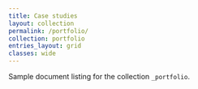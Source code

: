 ```yaml
---
title: Case studies
layout: collection
permalink: /portfolio/
collection: portfolio
entries_layout: grid
classes: wide
---
```


Sample document listing for the collection `_portfolio`.
